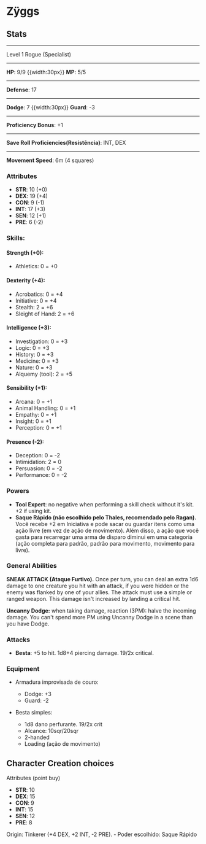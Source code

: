 # Zÿggs
## Stats
___
Level 1 Rogue (Specialist)
___
**HP**: 9/9
{{width:30px}}
**MP**: 5/5
___
**Defense**: 17
___
**Dodge**: 7
{{width:30px}}
**Guard**: -3
___
**Proficiency Bonus**: +1
___
**Save Roll Proficiencies(Resistência)**: INT, DEX
___
**Movement Speed**: 6m (4 squares)

### Attributes
- **STR**: 10 (+0)
- **DEX**: 19 (+4)
- **CON**: 9  (-1)
- **INT**: 17 (+3)
- **SEN**: 12 (+1)
- **PRE**: 6  (-2) 

### Skills:
#### Strength (+0):
- Athletics: 0 = +0

#### Dexterity (+4):
- Acrobatics: 0 = +4
- Initiative: 0 = +4
- Stealth: 2 = +6
- Sleight of Hand: 2 = +6

#### Intelligence (+3):
- Investigation: 0 = +3
- Logic: 0 = +3
- History: 0 = +3
- Medicine: 0 = +3
- Nature: 0 = +3
- Alquemy (tool): 2 = +5

#### Sensibility (+1):
- Arcana: 0 = +1
- Animal Handling: 0 = +1
- Empathy: 0 = +1
- Insight: 0 = +1
- Perception: 0 = +1

#### Presence (-2):
- Deception: 0 = -2
- Intimidation: 2 = 0
- Persuasion: 0 = -2
- Performance: 0 = -2

### Powers
- **Tool Expert**: no negative when performing a skill check without it's kit. +2 if using kit.
- **Saque Rápido (não escolhido pelo Thales, recomendado pelo Ragan).** Você recebe +2 em Iniciativa e pode sacar ou guardar itens como uma ação livre (em vez de ação de movimento). Além disso, a ação que você gasta para recarregar uma arma de disparo diminui em uma categoria (ação completa para padrão, padrão para movimento, movimento para livre).

### General Abilities
**SNEAK ATTACK (Ataque Furtivo).** Once per turn, you can deal an extra 1d6 damage to one creature you hit with an attack, if you were hidden or the enemy was flanked by one of your allies. The attack must use a simple or ranged weapon. This damage isn't increased by landing a critical hit.

**Uncanny Dodge:** when taking damage, reaction (3PM): halve the incoming damage. You can't spend more PM using Uncanny Dodge in a scene than you have Dodge.

### Attacks
- **Besta**: +5 to hit. 1d8+4 piercing damage. 19/2x critical.

### Equipment
- Armadura improvisada de couro:
  - Dodge: +3
  - Guard: -2

- Besta simples:
  - 1d8 dano perfurante. 19/2x crit
  - Alcance: 10sqr/20sqr
  - 2-handed
  - Loading (ação de movimento)

## Character Creation choices
Attributes (point buy)
- **STR**: 10
- **DEX**: 15
- **CON**: 9 
- **INT**: 15
- **SEN**: 12
- **PRE**: 8 

Origin: Tinkerer (+4 DEX, +2 INT, -2 PRE).
	- Poder escolhido: Saque Rápido